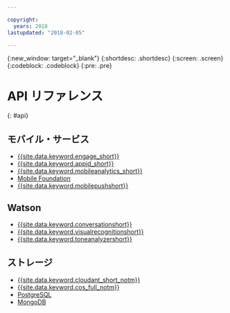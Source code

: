 ```yaml
---

copyright:
  years: 2018
lastupdated: "2018-02-05"

---
```

{:new_window: target="_blank"}
{:shortdesc: .shortdesc}
{:screen: .screen}
{:codeblock: .codeblock}
{:pre: .pre}

# API リファレンス
{: #api}

## モバイル・サービス
- [{{site.data.keyword.engage_short}}](/docs/services/app-launch/index.html)
- [{{site.data.keyword.appid_short}}](/docs/services/appid/index.html)
- [{{site.data.keyword.mobileanalytics_short}}](/docs/services/mobileanalytics/index.html)
- [Mobile Foundation](/docs/services/mobilefoundation/index.html)
- [{{site.data.keyword.mobilepushshort}}](/docs/services/mobilepush/index.html)

## Watson
- [{{site.data.keyword.conversationshort}}](https://www.ibm.com/watson/developercloud/conversation/api/v1/)
- [{{site.data.keyword.visualrecognitionshort}}](https://www.ibm.com/watson/developercloud/visual-recognition/api/v3/)
- [{{site.data.keyword.toneanalyzershort}}](https://www.ibm.com/watson/developercloud/tone-analyzer/api/v3/)

## ストレージ
- [{{site.data.keyword.cloudant_short_notm}}](/docs/services/Cloudant/getting-started.html#api-reference-overview)
- [{{site.data.keyword.cos_full_notm}}](/docs/services/ObjectStorage/index.html)
- [PostgreSQL](/docs/services/ComposeForPostgreSQL/index.html)
- [MongoDB](/docs/services/ComposeForMongoDB/index.html)
